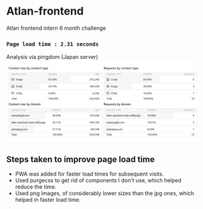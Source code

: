 # Atlan-frontend
Atlan frontend intern 6 month challenge


### `Page load time : 2.31 seconds`
Analysis via pingdom (Japan server)
![Pingdom results](./docs/pingdom.png)

## Steps taken to improve page load time

+ PWA was added for faster load times for subsequent visits.
+ Used purgecss to get rid of components I don't use, which helped reduce the time.
+ Used png images, of considerably lower sizes than the jpg ones, which helped in faster load time.